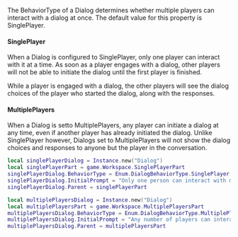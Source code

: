 The BehaviorType of a Dialog determines whether multiple players can
interact with a dialog at once. The default value for this property is
SinglePlayer.
#### SinglePlayer

When a Dialog is configured to SinglePlayer, only one player can interact
with it at a time. As soon as a player engages with a dialog, other
players will not be able to initiate the dialog until the first player is
finished.

While a player is engaged with a dialog, the other players will see the
dialog choices of the player who started the dialog, along with the
responses.
#### MultiplePlayers

When a Dialog is setto MultiplePlayers, any player can initiate a dialog
at any time, even if another player has already initiated the dialog.
Unlike SinglePlayer however, Dialogs set to MultiplePlayers will not show
the dialog choices and responses to anyone but the player in the
conversation.
```lua
local singlePlayerDialog = Instance.new("Dialog")
local singlePlayerPart = game.Workspace.SinglePlayerPart
singlePlayerDialog.BehaviorType = Enum.DialogBehaviorType.SinglePlayer
singlePlayerDialog.InitialPrompt = "Only one person can interact with me at once."
singlePlayerDialog.Parent = singlePlayerPart

local multiplePlayersDialog = Instance.new("Dialog")
local multiplePlayersPart = game.Workspace.MultiplePlayersPart
multiplePlayersDialog.BehaviorType = Enum.DialogBehaviorType.MultiplePlayers
multiplePlayersDialog.InitialPrompt = "Any number of players can interact with me at once."
multiplePlayersDialog.Parent = multiplePlayersPart
```